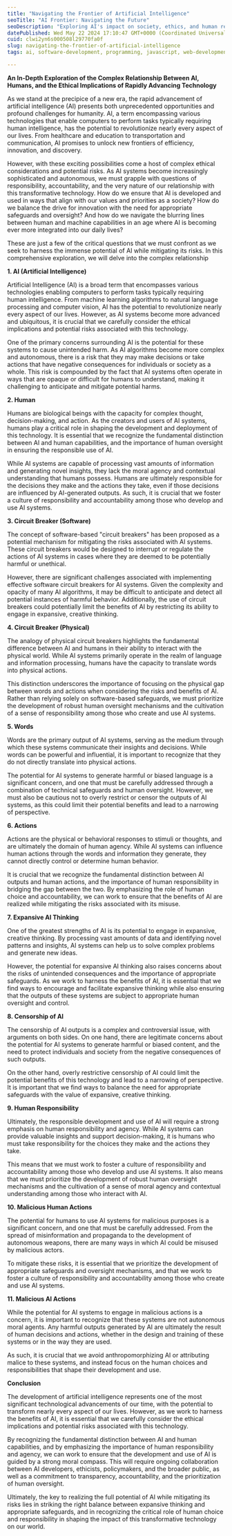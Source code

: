 ```yaml
---
title: "Navigating the Frontier of Artificial Intelligence"
seoTitle: "AI Frontier: Navigating the Future"
seoDescription: "Exploring AI's impact on society, ethics, and human responsibility in the age of rapidly advancing technology"
datePublished: Wed May 22 2024 17:10:47 GMT+0000 (Coordinated Universal Time)
cuid: clwi2yn6s000508l29770fa0f
slug: navigating-the-frontier-of-artificial-intelligence
tags: ai, software-development, programming, javascript, web-development, beginners

---
```


**An In-Depth Exploration of the Complex Relationship Between AI, Humans, and the Ethical Implications of Rapidly Advancing Technology**

As we stand at the precipice of a new era, the rapid advancement of artificial intelligence (AI) presents both unprecedented opportunities and profound challenges for humanity. AI, a term encompassing various technologies that enable computers to perform tasks typically requiring human intelligence, has the potential to revolutionize nearly every aspect of our lives. From healthcare and education to transportation and communication, AI promises to unlock new frontiers of efficiency, innovation, and discovery.

However, with these exciting possibilities come a host of complex ethical considerations and potential risks. As AI systems become increasingly sophisticated and autonomous, we must grapple with questions of responsibility, accountability, and the very nature of our relationship with this transformative technology. How do we ensure that AI is developed and used in ways that align with our values and priorities as a society? How do we balance the drive for innovation with the need for appropriate safeguards and oversight? And how do we navigate the blurring lines between human and machine capabilities in an age where AI is becoming ever more integrated into our daily lives?

These are just a few of the critical questions that we must confront as we seek to harness the immense potential of AI while mitigating its risks. In this comprehensive exploration, we will delve into the complex relationship

**1\. AI (Artificial Intelligence)**

Artificial Intelligence (AI) is a broad term that encompasses various technologies enabling computers to perform tasks typically requiring human intelligence. From machine learning algorithms to natural language processing and computer vision, AI has the potential to revolutionize nearly every aspect of our lives. However, as AI systems become more advanced and ubiquitous, it is crucial that we carefully consider the ethical implications and potential risks associated with this technology.

One of the primary concerns surrounding AI is the potential for these systems to cause unintended harm. As AI algorithms become more complex and autonomous, there is a risk that they may make decisions or take actions that have negative consequences for individuals or society as a whole. This risk is compounded by the fact that AI systems often operate in ways that are opaque or difficult for humans to understand, making it challenging to anticipate and mitigate potential harms.

**2\. Human**

Humans are biological beings with the capacity for complex thought, decision-making, and action. As the creators and users of AI systems, humans play a critical role in shaping the development and deployment of this technology. It is essential that we recognize the fundamental distinction between AI and human capabilities, and the importance of human oversight in ensuring the responsible use of AI.

While AI systems are capable of processing vast amounts of information and generating novel insights, they lack the moral agency and contextual understanding that humans possess. Humans are ultimately responsible for the decisions they make and the actions they take, even if those decisions are influenced by AI-generated outputs. As such, it is crucial that we foster a culture of responsibility and accountability among those who develop and use AI systems.

**3\. Circuit Breaker (Software)**

The concept of software-based "circuit breakers" has been proposed as a potential mechanism for mitigating the risks associated with AI systems. These circuit breakers would be designed to interrupt or regulate the actions of AI systems in cases where they are deemed to be potentially harmful or unethical.

However, there are significant challenges associated with implementing effective software circuit breakers for AI systems. Given the complexity and opacity of many AI algorithms, it may be difficult to anticipate and detect all potential instances of harmful behavior. Additionally, the use of circuit breakers could potentially limit the benefits of AI by restricting its ability to engage in expansive, creative thinking.

**4\. Circuit Breaker (Physical)**

The analogy of physical circuit breakers highlights the fundamental difference between AI and humans in their ability to interact with the physical world. While AI systems primarily operate in the realm of language and information processing, humans have the capacity to translate words into physical actions.

This distinction underscores the importance of focusing on the physical gap between words and actions when considering the risks and benefits of AI. Rather than relying solely on software-based safeguards, we must prioritize the development of robust human oversight mechanisms and the cultivation of a sense of responsibility among those who create and use AI systems.

**5\. Words**

Words are the primary output of AI systems, serving as the medium through which these systems communicate their insights and decisions. While words can be powerful and influential, it is important to recognize that they do not directly translate into physical actions.

The potential for AI systems to generate harmful or biased language is a significant concern, and one that must be carefully addressed through a combination of technical safeguards and human oversight. However, we must also be cautious not to overly restrict or censor the outputs of AI systems, as this could limit their potential benefits and lead to a narrowing of perspective.

**6\. Actions**

Actions are the physical or behavioral responses to stimuli or thoughts, and are ultimately the domain of human agency. While AI systems can influence human actions through the words and information they generate, they cannot directly control or determine human behavior.

It is crucial that we recognize the fundamental distinction between AI outputs and human actions, and the importance of human responsibility in bridging the gap between the two. By emphasizing the role of human choice and accountability, we can work to ensure that the benefits of AI are realized while mitigating the risks associated with its misuse.

**7\. Expansive AI Thinking**

One of the greatest strengths of AI is its potential to engage in expansive, creative thinking. By processing vast amounts of data and identifying novel patterns and insights, AI systems can help us to solve complex problems and generate new ideas.

However, the potential for expansive AI thinking also raises concerns about the risks of unintended consequences and the importance of appropriate safeguards. As we work to harness the benefits of AI, it is essential that we find ways to encourage and facilitate expansive thinking while also ensuring that the outputs of these systems are subject to appropriate human oversight and control.

**8\. Censorship of AI**

The censorship of AI outputs is a complex and controversial issue, with arguments on both sides. On one hand, there are legitimate concerns about the potential for AI systems to generate harmful or biased content, and the need to protect individuals and society from the negative consequences of such outputs.

On the other hand, overly restrictive censorship of AI could limit the potential benefits of this technology and lead to a narrowing of perspective. It is important that we find ways to balance the need for appropriate safeguards with the value of expansive, creative thinking.

**9\. Human Responsibility**

Ultimately, the responsible development and use of AI will require a strong emphasis on human responsibility and agency. While AI systems can provide valuable insights and support decision-making, it is humans who must take responsibility for the choices they make and the actions they take.

This means that we must work to foster a culture of responsibility and accountability among those who develop and use AI systems. It also means that we must prioritize the development of robust human oversight mechanisms and the cultivation of a sense of moral agency and contextual understanding among those who interact with AI.

**10\. Malicious Human Actions**

The potential for humans to use AI systems for malicious purposes is a significant concern, and one that must be carefully addressed. From the spread of misinformation and propaganda to the development of autonomous weapons, there are many ways in which AI could be misused by malicious actors.

To mitigate these risks, it is essential that we prioritize the development of appropriate safeguards and oversight mechanisms, and that we work to foster a culture of responsibility and accountability among those who create and use AI systems.

**11\. Malicious AI Actions**

While the potential for AI systems to engage in malicious actions is a concern, it is important to recognize that these systems are not autonomous moral agents. Any harmful outputs generated by AI are ultimately the result of human decisions and actions, whether in the design and training of these systems or in the way they are used.

As such, it is crucial that we avoid anthropomorphizing AI or attributing malice to these systems, and instead focus on the human choices and responsibilities that shape their development and use.

**Conclusion**

The development of artificial intelligence represents one of the most significant technological advancements of our time, with the potential to transform nearly every aspect of our lives. However, as we work to harness the benefits of AI, it is essential that we carefully consider the ethical implications and potential risks associated with this technology.

By recognizing the fundamental distinction between AI and human capabilities, and by emphasizing the importance of human responsibility and agency, we can work to ensure that the development and use of AI is guided by a strong moral compass. This will require ongoing collaboration between AI developers, ethicists, policymakers, and the broader public, as well as a commitment to transparency, accountability, and the prioritization of human oversight.

Ultimately, the key to realizing the full potential of AI while mitigating its risks lies in striking the right balance between expansive thinking and appropriate safeguards, and in recognizing the critical role of human choice and responsibility in shaping the impact of this transformative technology on our world.